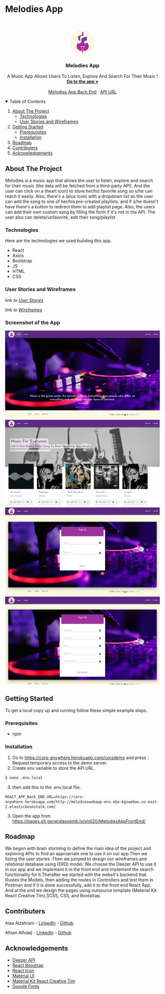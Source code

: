 # Melodies App

<!-- PROJECT LOGO -->
<br />
<p align="center">
  <a href="">
    <img src="public/MelodiesLogo.png" alt="Logo" width="80" height="80">
  </a>

  <h3 align="center">Melodies App</h3>

  <p align="center">
    A Music App Allows Users To Listen, Explore And Search For Their Music !
    <br />
    <a href="https://pages.git.generalassemb.ly/xloli20/MelodiesAppFrontEnd/"><strong>Go to the app »</strong></a>
    <br />
    <br />
    <a href="https://git.generalassemb.ly/xloli20/MelodiesAppBackEnd">Melodies App Back End</a>
    ·
    <a href="http://melodieswebapp-env.eba-kgzwebax.us-east-2.elasticbeanstalk.com/">API URL</a>
  </p>
</p>


<!-- TABLE OF CONTENTS -->
<details open="open">
  <summary>Table of Contents</summary>
  <ol>
    <li>
      <a href="#about-the-project">About The Project</a>
      <ul>
        <li><a href="#technologies">Technologies</a></li>
        <li><a href="#user-stories-and-wireframes">User Stories and Wireframes</a></li>
      </ul>
    </li>
    <li>
      <a href="#getting-started">Getting Started</a>
      <ul>
        <li><a href="#prerequisites">Prerequisites</a></li>
        <li><a href="#installation">Installation</a></li>
      </ul>
    </li>
    <li><a href="#roadmap">Roadmap</a></li>
    <li><a href="#contributers">Contributers</a></li>
    <li><a href="#acknowledgements">Acknowledgements</a></li>
  </ol>
</details>



<!-- ABOUT THE PROJECT -->
## About The Project

Melodies is a music app that allows the user to listen, explore and search for their music (the data will be fetched from a third-party API). And the user can click on a (heart icon) to store her/his favorite song so s/he can reach it easily. Also, there's a (plus icon) with a dropdown list so the user can add the song to one of her/his pre-created playlists. and if s/he doesn't have there's a button to redirect them to add playlist page. Also, the users can add their own custom song by filling the form if it's not in the API. The user also can delete/unfavorite, edit their song/playlist.




### Technologies
Here are the technologies we used building this app.
* React
* Axios
* Bootstrap
* JS
* HTML
* CSS

### User Stories and Wireframes 

_link to [User Stories](./UserStories.md)_

_link to [Wireframes](./wireframes/Wireframes.md)_


### Screenshot of the App
![](src/assets/img/screenshotHome.jpg)
![](src/assets/img/screenshotSongsList.jpg)
![](src/assets/img/Screenshot1.jpg)
![](src/assets/img/Screenshot2.jpg)

## Getting Started

To get a local copy up and running follow these simple example steps.

### Prerequisites

* npm

### Installation

1. Go to https://cors-anywhere.herokuapp.com/corsdemo and press : Request temporary access to the demo server.
2. Create env variable to store the API URL.
 ```sh
$ nano .env.local 
  ```
3. then add this to the .env.local file.

```
REACT_APP_Back_END_URL=https://cors-anywhere.herokuapp.com/http://melodieswebapp-env.eba-kgzwebax.us-east-2.elasticbeanstalk.com/
   ```
 3. Open the app from https://pages.git.generalassemb.ly/xloli20/MelodiesAppFrontEnd/


<!-- ROADMAP -->
## Roadmap
We begon with brain storming to define the main idea of the project and exploring APIs to find an appropriate one to use it on our app.Then we listing the user stories .Then we 
jumped to design our wireframes and relational database using (ERD) model. We choose the Deezer API to use it in our app and we implement it in the front end and implement the 
search functionality for it.Therafter we started with the websit's backend that illustes the Models, then adding the routes in Controllers and test them in Postman and if it is 
done successfully, add it to the front end React App. And at the end we design the pages using outsource template (Material Kit React Creative Tim),SCSS, CSS, and Bootstrap.


<!-- CONTACT -->
## Contributers

Alaa Alzahrani - [LinkedIn](https://www.linkedin.com/in/alaa-alz/) - [Github](https://github.com/xloli20)

Afnan Alfulaij - [LinkedIn](https://www.linkedin.com/in/afnan-alfulaij/
) - [Github](https://git.generalassemb.ly/afnanaaf)




<!-- ACKNOWLEDGEMENTS -->
## Acknowledgements
* [Deezer API](https://developers.deezer.com/api)
* [React Boostrap](https://react-bootstrap.github.io/)
* [React Icon](https://react-icons.github.io/react-icons)
* [Material UI](https://choosealicense.com)
* [Material Kit React Creative Tim](https://www.creative-tim.com/product/material-kit-react?ref=njsmk-download-section&_ga=2.235236033.112608220.1614763543-388038995.1614174832)
* [Google Fonts](https://fonts.google.com/)

